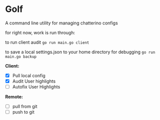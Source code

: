 # Golf

A command line utility for managing chatterino configs

for right now, work is run through:

to run client audit
`go run main.go client`

to save a local settings.json to your home directory for debugging
`go run main.go backup`

**Client:**
- [x] Pull local config
- [x] Audit User highlights
- [ ] Autofix User Highlights

**Remote:**
- [ ] pull from git
- [ ] push to git
